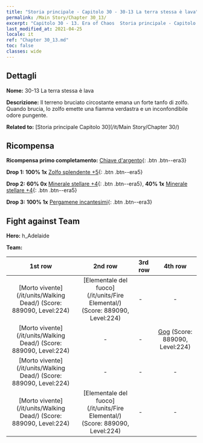 ```yaml
---
title: "Storia principale - Capitolo 30 - 30-13 La terra stessa è lava"
permalink: /Main Story/Chapter 30_13/
excerpt: "Capitolo 30 - 13. Era of Chaos  Storia principale - Capitolo 30_13. 30-13 La terra stessa è lava"
last_modified_at: 2021-04-25
locale: it
ref: "Chapter 30_13.md"
toc: false
classes: wide
---
```


## Dettagli

 **Nome:** 30-13 La terra stessa è lava

 **Descrizione:** Il terreno bruciato circostante emana un forte tanfo di zolfo. Quando brucia, lo zolfo emette una fiamma verdastra e un inconfondibile odore pungente.

 **Related to:** [Storia principale Capitolo 30](/it/Main Story/Chapter 30/)

## Ricompensa

 **Ricompensa primo completamento:** [Chiave d'argento](/ItemsIT/con_693/){: .btn .btn--era3}

 **Drop 1:** **100% 1x** [Zolfo splendente +5](/ItemsIT/mat_99/){: .btn .btn--era5}

 **Drop 2:** **60% 0x** [Minerale stellare +4](/ItemsIT/mat_89/){: .btn .btn--era5}, **40% 1x** [Minerale stellare +4](/ItemsIT/mat_89/){: .btn .btn--era5}

 **Drop 3:** **100% 1x** [Pergamene incantesimi](/ItemsIT/con_694/){: .btn .btn--era3}


## Fight against Team
 **Hero:** h_Adelaide

 **Team:**


  | 1st row | 2nd row | 3rd row | 4th row |
  |:----:|:----:|:----|:----:|
  | [Morto vivente](/it/units/Walking Dead/) (Score: 889090, Level:224)  | [Elementale del fuoco](/it/units/Fire Elemental/) (Score: 889090, Level:224)  | - | - |
  | [Morto vivente](/it/units/Walking Dead/) (Score: 889090, Level:224)  | - | - | [Gog](/it/units/Gog/) (Score: 889090, Level:224)  |
  | [Morto vivente](/it/units/Walking Dead/) (Score: 889090, Level:224)  | - | - | - |
  | [Morto vivente](/it/units/Walking Dead/) (Score: 889090, Level:224)  | [Elementale del fuoco](/it/units/Fire Elemental/) (Score: 889090, Level:224)  | - | - |


